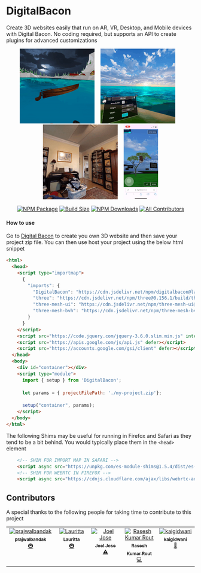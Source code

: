 # DigitalBacon

Create 3D websites easily that run on AR, VR, Desktop, and Mobile devices with Digital Bacon. No coding required, but supports an API to create plugins for advanced customizations

<p align="center"><img src="/resources/gifs/vr_asset_transform_demo.gif" title="vr asset transform demo" height="200"> &nbsp;&nbsp;&nbsp;<img src="/resources/gifs/water_color_demo.gif" title="vr water color demo" height="200"> &nbsp;&nbsp;&nbsp;<img src="/resources/gifs/ar_wall_occlusion_demo.gif" title="ar wall occlusion demo" height="200"> &nbsp;&nbsp;&nbsp;<img src="/resources/gifs/iphone_demo.gif" title="iphone demo" height="200"></p>

<div align="center">
  
  [![NPM Package](https://img.shields.io/npm/v/digitalbacon)](https://www.npmjs.com/package/digitalbacon) [![Build Size](https://badgen.net/bundlephobia/minzip/digitalbacon)](https://bundlephobia.com/result?p=digitalbacon) [![NPM Downloads](https://img.shields.io/npm/dw/digitalbacon)](https://www.npmtrends.com/digitalbacon) <!-- ALL-CONTRIBUTORS-BADGE:START - Do not remove or modify this section -->
[![All Contributors](https://img.shields.io/badge/all_contributors-5-orange.svg?style=flat-square)](#contributors-)
<!-- ALL-CONTRIBUTORS-BADGE:END -->
  
</div>

#### How to use
Go to [Digital Bacon](https://digitalbacon.io) to create you own 3D website and then save your project zip file. You can then use host your project using the below html snippet
```html
<html>
  <head>
    <script type="importmap">
      {
        "imports": {
          "DigitalBacon": "https://cdn.jsdelivr.net/npm/digitalbacon@latest/build/DigitalBacon.min.js",
          "three": "https://cdn.jsdelivr.net/npm/three@0.156.1/build/three.module.js",
          "three-mesh-ui": "https://cdn.jsdelivr.net/npm/three-mesh-ui@6.5.4/build/three-mesh-ui.module.js",
          "three-mesh-bvh": "https://cdn.jsdelivr.net/npm/three-mesh-bvh@0.6.1/src/index.min.js"
        }
      }
    </script>
    <script src="https://code.jquery.com/jquery-3.6.0.slim.min.js" integrity="sha256-u7e5khyithlIdTpu22PHhENmPcRdFiHRjhAuHcs05RI=" crossorigin="anonymous" defer></script>
    <script src="https://apis.google.com/js/api.js" defer></script>
    <script src="https://accounts.google.com/gsi/client" defer></script>
  </head>
  <body>
    <div id="container"></div>
    <script type="module">
      import { setup } from 'DigitalBacon';

      let params = { projectFilePath: './my-project.zip'};

      setup("container", params);
    </script>
  </body>
</html>
```

The following Shims may be useful for running in Firefox and Safari as they tend to be a bit behind. You would typically place them in the `<head>` element
```html
    <!-- SHIM FOR IMPORT MAP IN SAFARI -->
    <script async src="https://unpkg.com/es-module-shims@1.5.4/dist/es-module-shims.js"></script>
    <!-- SHIM FOR WEBRTC IN FIREFOX -->
    <script async src="https://cdnjs.cloudflare.com/ajax/libs/webrtc-adapter/8.2.0/adapter.min.js"></script>
```

## Contributors

A special thanks to the following people for taking time to contribute to this project
<!-- ALL-CONTRIBUTORS-LIST:START - Do not remove or modify this section -->
<!-- prettier-ignore-start -->
<!-- markdownlint-disable -->
<table>
  <tbody>
    <tr>
      <td align="center" valign="top" width="14.28%"><a href="https://github.com/prajwalbandak"><img src="https://avatars.githubusercontent.com/u/62823252?v=4?s=100" width="100px;" alt="prajwalbandak"/><br /><sub><b>prajwalbandak</b></sub></a><br /><a href="#infra-prajwalbandak" title="Infrastructure (Hosting, Build-Tools, etc)">🚇</a></td>
      <td align="center" valign="top" width="14.28%"><a href="https://github.com/laurittab"><img src="https://avatars.githubusercontent.com/u/57863817?v=4?s=100" width="100px;" alt="Lauritta"/><br /><sub><b>Lauritta</b></sub></a><br /><a href="#infra-laurittab" title="Infrastructure (Hosting, Build-Tools, etc)">🚇</a></td>
      <td align="center" valign="top" width="14.28%"><a href="https://github.com/justjo3l"><img src="https://avatars.githubusercontent.com/u/63659576?v=4?s=100" width="100px;" alt="Joel Jose"/><br /><sub><b>Joel Jose</b></sub></a><br /><a href="https://github.com/kalegd/DigitalBacon/commits?author=justjo3l" title="Tests">⚠️</a></td>
      <td align="center" valign="top" width="14.28%"><a href="https://github.com/ShaunFrost"><img src="https://avatars.githubusercontent.com/u/7031459?v=4?s=100" width="100px;" alt="Rasesh Kumar Rout"/><br /><sub><b>Rasesh Kumar Rout</b></sub></a><br /><a href="https://github.com/kalegd/DigitalBacon/commits?author=ShaunFrost" title="Code">💻</a></td>
      <td align="center" valign="top" width="14.28%"><a href="https://github.com/kaigidwani"><img src="https://avatars.githubusercontent.com/u/112210757?v=4?s=100" width="100px;" alt="kaigidwani"/><br /><sub><b>kaigidwani</b></sub></a><br /><a href="https://github.com/kalegd/DigitalBacon/commits?author=kaigidwani" title="Documentation">📖</a></td>
    </tr>
  </tbody>
</table>

<!-- markdownlint-restore -->
<!-- prettier-ignore-end -->

<!-- ALL-CONTRIBUTORS-LIST:END -->

<!-- ALL-CONTRIBUTORS-LIST:START - Do not remove or modify this section -->
<!-- prettier-ignore-start -->
<!-- markdownlint-disable -->

<!-- markdownlint-restore -->
<!-- prettier-ignore-end -->

<!-- ALL-CONTRIBUTORS-LIST:END -->
